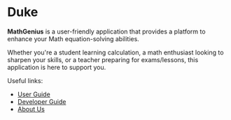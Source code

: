 # Duke

**MathGenius** is a user-friendly application that provides a platform to enhance your Math equation-solving abilities. 

Whether you're a student learning calculation, a math enthusiast looking to sharpen your skills, or a teacher preparing for exams/lessons, this application is here to support you.

Useful links:
* [User Guide](UserGuide.md)
* [Developer Guide](DeveloperGuide.md)
* [About Us](AboutUs.md)
